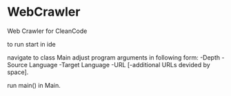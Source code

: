 # WebCrawler
Web Crawler for CleanCode

to run start in ide

navigate to class Main
adjust program arguments in following form:
-Depth -Source Language -Target Language -URL [-additional URLs devided by space].

run main() in Main.
